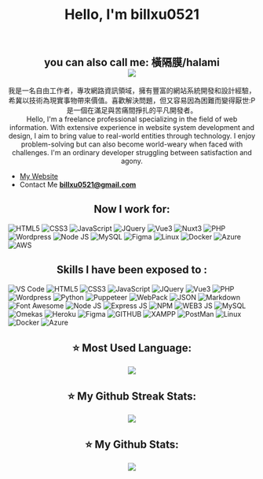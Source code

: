 
  
<h1 align="center">Hello, I'm billxu0521
  <br>
  <br>
  <h2 align="center">you can also call me: 橫隔膜/halami
    <br/>
    <img src="https://komarev.com/ghpvc/?username=billxu0521&style=for-the-badge"> 
  </h2>
</h1>
 
<p align="center">
我是一名自由工作者，專攻網路資訊領域，擁有豐富的網站系統開發和設計經驗，希冀以技術為現實事物帶來價值。喜歡解決問題，但又容易因為困難而變得厭世:P是一個在滿足與苦痛間掙扎的平凡開發者。
  <br>
Hello, I'm a freelance professional specializing in the field of web information. With extensive experience in website system development and design, I aim to bring value to real-world entities through technology. I enjoy problem-solving but can also become world-weary when faced with challenges. I'm an ordinary developer struggling between satisfaction and agony.
</p>

- [My Website](https:/billxu.net/)
- Contact Me **billxu0521@gmail.com**


<h2 align="center">Now I work for:</h2>
<p>
 <img alt="HTML5" src="https://img.shields.io/badge/HTML5-E34F26?style=for-the-badge&logo=html5&logoColor=white" />
 <img alt="CSS3" src="https://img.shields.io/badge/CSS3-1572B6?style=for-the-badge&logo=css3&logoColor=white" />
 <img alt="JavaScript" src="https://img.shields.io/badge/JavaScript-323330?style=for-the-badge&logo=javascript&logoColor=F7DF1E" />
 <img alt="JQuery" src="https://img.shields.io/badge/jQuery-0769AD?style=for-the-badge&logo=jquery&logoColor=white" />
 <img alt="Vue3" src="https://img.shields.io/badge/Vue3-41B883?style=for-the-badge&logo=vuedotjs&logoColor=white" />
 <img alt="Nuxt3" src="https://img.shields.io/badge/nuxt3.js-00DC82?style=for-the-badge&logo=nuxt.js&logoColor=white" />
 <img alt="PHP" src="https://img.shields.io/badge/PHP-777BB4?style=for-the-badge&logo=php&logoColor=white" />
 <img alt="Wordpress" src="https://img.shields.io/badge/Wordpress-21759b?style=for-the-badge&logo=wordpress&logoColor=white" />
 <img alt="Node JS" src="https://img.shields.io/badge/Node.js-339933?style=for-the-badge&logo=nodedotjs&logoColor=white" />
 <img alt="MySQL" src="https://img.shields.io/badge/MySQL-005C84?style=for-the-badge&logo=mysql&logoColor=white" />
 <img alt="Figma" src="https://img.shields.io/badge/Figma-F24E1E?style=for-the-badge&logo=figma&logoColor=white" />
 <img alt="Linux" src="https://img.shields.io/badge/Linux-FCC624?style=for-the-badge&logo=linux&logoColor=black" />
 <img alt="Docker" src="https://img.shields.io/badge/Docker-0db7ed?style=for-the-badge&logo=docker&logoColor=white" />
 <img alt="Azure" src="https://img.shields.io/badge/azuredevops-007FFF?style=for-the-badge&logo=azuredevops&logoColor=white" />
 <img alt="AWS" src="https://img.shields.io/badge/AWS-232F32?style=for-the-badge&logo=AmazonAWS&logoColor=white" />

</p>


<h2 align="center">Skills I have been exposed to :</h2>
<p>
   <img alt="VS Code" src="https://img.shields.io/badge/Visual_Studio_Code-0078D4?style=for-the-badge&logo=visual%20studio%20code&logoColor=white" />
   <img alt="HTML5" src="https://img.shields.io/badge/HTML5-E34F26?style=for-the-badge&logo=html5&logoColor=white" />
   <img alt="CSS3" src="https://img.shields.io/badge/CSS3-1572B6?style=for-the-badge&logo=css3&logoColor=white" />
   <img alt="JavaScript" src="https://img.shields.io/badge/JavaScript-323330?style=for-the-badge&logo=javascript&logoColor=F7DF1E" />
   <img alt="JQuery" src="https://img.shields.io/badge/jQuery-0769AD?style=for-the-badge&logo=jquery&logoColor=white" />
  <img alt="Vue3" src="https://img.shields.io/badge/Vue3-41B883?style=for-the-badge&logo=vuedotjs&logoColor=white" />
   <img alt="PHP" src="https://img.shields.io/badge/PHP-777BB4?style=for-the-badge&logo=php&logoColor=white" />
   <img alt="Wordpress" src="https://img.shields.io/badge/Wordpress-21759b?style=for-the-badge&logo=wordpress&logoColor=white" />
  <img alt="Python" src="https://img.shields.io/badge/Python-FFD43B?style=for-the-badge&logo=python&logoColor=blue" />
  <img alt="Puppeteer" src="https://img.shields.io/badge/Puppeteer-40B5A4?style=for-the-badge&logo=Puppeteer&logoColor=white" />
   <img alt="WebPack" src="https://img.shields.io/badge/Webpack-8DD6F9?style=for-the-badge&logo=Webpack&logoColor=white" />
   <img alt="JSON" src="https://img.shields.io/badge/json-5E5C5C?style=for-the-badge&logo=json&logoColor=white" />
   <img alt="Markdown" src="https://img.shields.io/badge/Markdown-000000?style=for-the-badge&logo=markdown&logoColor=white" />
   <img alt="Font Awesome" src="https://img.shields.io/badge/Font_Awesome-339AF0?style=for-the-badge&logo=fontawesome&logoColor=white" />
   <img alt="Node JS" src="https://img.shields.io/badge/Node.js-339933?style=for-the-badge&logo=nodedotjs&logoColor=white" />
   <img alt="Express JS" src="https://img.shields.io/badge/Express.js-000000?style=for-the-badge&logo=express&logoColor=white" />
   <img alt="NPM" src="https://img.shields.io/badge/npm-CB3837?style=for-the-badge&logo=npm&logoColor=white" />
   <img alt="WEB3 JS" src="https://img.shields.io/badge/web3.js-F16822?style=for-the-badge&logo=web3.js&logoColor=white" />
   <img alt="MySQL" src="https://img.shields.io/badge/MySQL-005C84?style=for-the-badge&logo=mysql&logoColor=white" />
   <img alt="Omekas" src="https://img.shields.io/badge/omekas-000000?style=for-the-badge&logoColor=white" />
    <img alt="Heroku" src="https://img.shields.io/badge/Heroku-430098?style=for-the-badge&logo=heroku&logoColor=white" />
   <img alt="Figma" src="https://img.shields.io/badge/Figma-F24E1E?style=for-the-badge&logo=figma&logoColor=white" />
   <img alt="GITHUB" src="https://img.shields.io/badge/GitHub-100000?style=for-the-badge&logo=github&logoColor=white" />
   <img alt="XAMPP" src="https://img.shields.io/badge/Xampp-F37623?style=for-the-badge&logo=xampp&logoColor=white" />
  <img alt="PostMan" src="https://img.shields.io/badge/Postman-FF6C37?style=for-the-badge&logo=Postman&logoColor=white" />
  <img alt="Linux" src="https://img.shields.io/badge/Linux-FCC624?style=for-the-badge&logo=linux&logoColor=black" />
  <img alt="Docker" src="https://img.shields.io/badge/Docker-0db7ed?style=for-the-badge&logo=docker&logoColor=white" />
   <img alt="Azure" src="https://img.shields.io/badge/azuredevops-007FFF?style=for-the-badge&logo=azuredevops&logoColor=white" />
  
</p>
<h2 align="center">⭐️ Most Used Language:</h2>
<p align="center">
  <img src="https://github-readme-stats.vercel.app/api/top-langs/?username=billxu0521&layout=compact" />

</p>


<h2 align="center">⭐️ My Github Streak Stats:</h2>


<p align="center">
<img src="https://streak-stats.demolab.com/?user=billxu0521" />
</p>
<h2 align="center">⭐️ My Github Stats:</h2>
<p align="center">
<img src="https://github-readme-stats.vercel.app/api?username=billxu0521&show_icons=true" />
</p>
